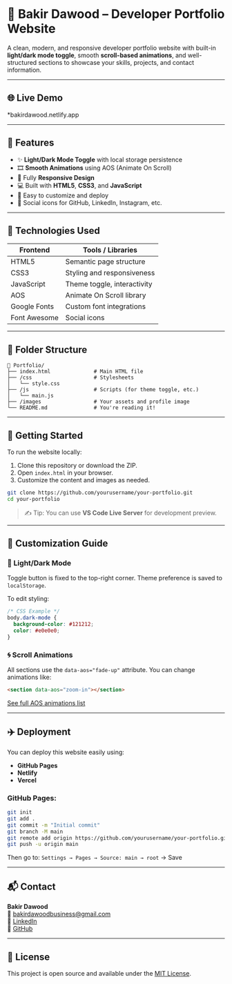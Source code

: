 
# 💼 Bakir Dawood – Developer Portfolio Website

A clean, modern, and responsive developer portfolio website with built-in **light/dark mode toggle**, smooth **scroll-based animations**, and well-structured sections to showcase your skills, projects, and contact information.

---

## 🌐 Live Demo

*bakirdawood.netlify.app

---

## 🧩 Features

- ✨ **Light/Dark Mode Toggle** with local storage persistence
- 🎞️ **Smooth Animations** using AOS (Animate On Scroll)
- 📱 Fully **Responsive Design**
- 💻 Built with **HTML5**, **CSS3**, and **JavaScript**
- 📄 Easy to customize and deploy
- 🔗 Social icons for GitHub, LinkedIn, Instagram, etc.

---

## 🧪 Technologies Used

| Frontend     | Tools / Libraries        |
|--------------|---------------------------|
| HTML5        | Semantic page structure   |
| CSS3         | Styling and responsiveness |
| JavaScript   | Theme toggle, interactivity |
| AOS          | Animate On Scroll library |
| Google Fonts | Custom font integrations  |
| Font Awesome | Social icons              |

---

## 📂 Folder Structure

```
📁 Portfolio/
├── index.html              # Main HTML file
├── /css                    # Stylesheets
│   └── style.css
├── /js                     # Scripts (for theme toggle, etc.)
│   └── main.js
├── /images                 # Your assets and profile image
└── README.md               # You're reading it!
```

---

## 🚀 Getting Started

To run the website locally:

1. Clone this repository or download the ZIP.
2. Open `index.html` in your browser.
3. Customize the content and images as needed.

```bash
git clone https://github.com/yourusername/your-portfolio.git
cd your-portfolio
```

> ✍️ Tip: You can use **VS Code Live Server** for development preview.

---

## 🧠 Customization Guide

### 🔄 Light/Dark Mode

Toggle button is fixed to the top-right corner. Theme preference is saved to `localStorage`.

To edit styling:

```css
/* CSS Example */
body.dark-mode {
  background-color: #121212;
  color: #e0e0e0;
}
```

### 🌀 Scroll Animations

All sections use the `data-aos="fade-up"` attribute. You can change animations like:

```html
<section data-aos="zoom-in"></section>
```

[See full AOS animations list](https://michalsnik.github.io/aos/)

---

## ✈️ Deployment

You can deploy this website easily using:

- **GitHub Pages**
- **Netlify**
- **Vercel**

### GitHub Pages:

```bash
git init
git add .
git commit -m "Initial commit"
git branch -M main
git remote add origin https://github.com/yourusername/your-portfolio.git
git push -u origin main
```

Then go to:
`Settings → Pages → Source: main → root` → Save

---

## 📬 Contact

**Bakir Dawood**  
📧 [bakirdawoodbusiness@gmail.com](mailto:bakirdawoodbusiness@gmail.com)  
🔗 [LinkedIn](https://linkedin.com/in/your-profile)  
🔗 [GitHub](https://github.com/your-username)

---

## 📄 License

This project is open source and available under the [MIT License](LICENSE).
